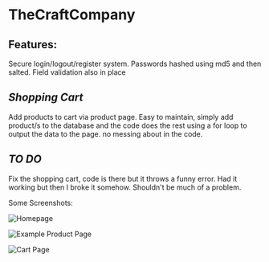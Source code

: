 # TheCraftCompany

## **Features:**

Secure login/logout/register system. Passwords hashed using md5 and then salted. Field validation also in place

## *Shopping Cart*

 Add products to cart via product page. Easy to maintain, simply add product/s to the database and the code does the rest using a for loop to output the data to the page. no messing about in the code.

## *TO DO*
 
 Fix the shopping cart, code is there but it throws a funny error. Had it working but then I broke it somehow. Shouldn't be much of a problem. 

Some Screenshots:

![Homepage](http://imgur.com/ZGUuZoC.png)

![Example Product Page](http://imgur.com/9JNpHG3.png)

![Cart Page](http://i.imgur.com/GtL4I1e.png)

